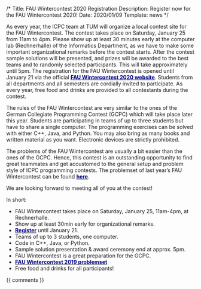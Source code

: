 /*
Title: FAU Wintercontest 2020 Registration
Description: Register now for the FAU Wintercontest 2020!
Date: 2020/01/09
Template: news
*/

As every year, the ICPC team at TUM will organize a local contest site for the FAU Wintercontest. The contest takes place on Saturday, January 25 from 11am to 4pm. Please show up at least 30 minutes early at the computer lab (Rechnerhalle) of the Informatics Department, as we have to make some important organizational remarks before the contest starts. After the contest sample solutions will be presented, and prizes will be awarded to the best teams and to randomly selected participants. This will take approximately until 5pm. The registration for the FAU Wintercontest is opened until January 21 via the official [<span style="color:darkblue">**FAU Wintercontest 2020 website**</span>](https://icpc.cs.fau.de/anmeldung/). Students from all departments and all semesters are cordially invited to participate. As every year, free food and drinks are provided to all contestants during the contest.

The rules of the FAU Wintercontest are very similar to the ones of the German Collegiate Programming Contest (GCPC) which will take place later this year. Students are participating in teams of up to three students but have to share a single computer. The programming exercises can be solved with either C++, Java, and Python. You may also bring as many books and written material as you want. Electronic devices are strictly prohibited. 

The problems of the FAU Wintercontest are usually a bit easier than the ones of the GCPC. Hence, this contest is an outstanding opportunity to find great teammates and get accustomed to the general setup and problem style of ICPC programming contests. The problemset of last year’s FAU Wintercontest can be found [<span style="color:darkblue">**here**</span>](https://icpc.cs.fau.de/wp-content/uploads/2019/03/problemset_winter_2019.pdf). 

We are looking forward to meeting all of you at the contest!

In short:
- FAU Wintercontest takes place on Saturday, January 25, 11am-4pm, at Rechnerhalle.
- Show up at least 30min early for organizational remarks.
- [<span style="color:darkblue">**Register**</span>](https://icpc.cs.fau.de/anmeldung/) until January 21.
- Teams of up to 3 students, one computer.
- Code in C++, Java, or Python.
- Sample solution presentation & award ceremony end at approx. 5pm.
- FAU Wintercontest is a great preparation for the GCPC.
- [<span style="color:darkblue">**FAU Wintercontest 2019 problemset**</span>](https://icpc.cs.fau.de/wp-content/uploads/2019/03/problemset_winter_2019.pdf)
- Free food and drinks for all participants!


{{ comments }}
